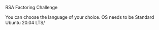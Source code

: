 RSA Factoring Challenge

You can choose the language of your choice.
OS needs to be Standard Ubuntu 20.04 LTS/

